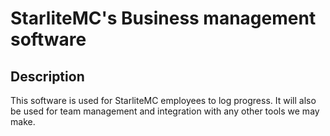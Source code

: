 # StarliteMC's Business management software

## Description
 This software is used for StarliteMC employees to log progress. It will also be used
 for team management and integration with any other tools we may make.
